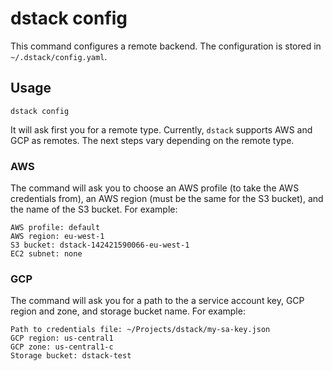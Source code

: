 # dstack config

This command configures a remote backend. The configuration is stored in `~/.dstack/config.yaml`.

## Usage

```shell
dstack config
```

It will ask first you for a remote type. Currently, `dstack` supports AWS and GCP as remotes.
The next steps vary depending on the remote type.

### AWS

The command will ask you to choose an AWS profile (to take the AWS credentials from), 
an AWS region (must be the same for the S3 bucket), and the name of the S3 bucket. For example:

```shell
AWS profile: default
AWS region: eu-west-1
S3 bucket: dstack-142421590066-eu-west-1
EC2 subnet: none
```

### GCP

The command will ask you for a path to the a service account key, GCP region and zone, and storage bucket name. For example:

```
Path to credentials file: ~/Projects/dstack/my-sa-key.json
GCP region: us-central1
GCP zone: us-central1-c
Storage bucket: dstack-test
```